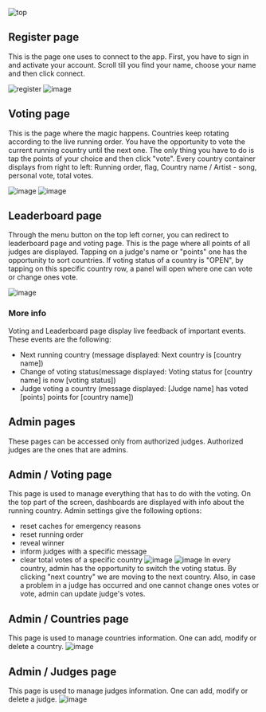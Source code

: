 ![top](https://github.com/user-attachments/assets/7f743330-09ff-4ebc-b8c3-3bc956b299ba)

## Register page
This is the page one uses to connect to the app. First, you have to sign in and activate your account. Scroll till you find your name, choose your name and then click connect.

![register](https://github.com/user-attachments/assets/2028a4f4-3a01-4900-8848-022cf9f39996)
![image](https://github.com/user-attachments/assets/bb085e92-15ac-4f5f-82bd-81ff486b4a4c)

## Voting page
This is the page where the magic happens. Countries keep rotating according to the live running order. You have the opportunity to vote the current running country until the next one. The only thing you have to do is tap the points of your choice and then click "vote". Every country container displays from right to left: Running order, flag, Country name / Artist - song, personal vote, total votes.

![image](https://github.com/user-attachments/assets/ec07e686-653c-402d-8487-4d12f9237ea5)
![image](https://github.com/user-attachments/assets/65fd1c85-d108-4358-8592-c200e445e891)

## Leaderboard page
Through the menu button on the top left corner, you can redirect to leaderboard page and voting page. This is the page where all points of all judges are displayed. Tapping on a judge's name or "points" one has the opportunity to sort countries. If voting status of a country is "OPEN", by tapping on this specific country row, a panel will open where one can vote or change ones vote.

![image](https://github.com/user-attachments/assets/25cfc5ef-b3c5-4634-a6a6-f5a8ba919e55)

### More info
Voting and Leaderboard page display live feedback of important events. These events are the following:
* Next running country (message displayed: Next country is [country name])
* Change of voting status(message displayed: Voting status for [country name] is now [voting status])
* Judge voting a country (message displayed: [Judge name] has voted [points] points for [country name])

## Admin pages
These pages can be accessed only from authorized judges. Authorized judges are the ones that are admins.

## Admin / Voting page
This page is used to manage everything that has to do with the voting. On the top part of the screen, dashboards are displayed with info about the running country. Admin settings give the following options:
* reset caches for emergency reasons
* reset running order
* reveal winner
* inform judges with a specific message
* clear total votes of a specific country
![image](https://github.com/user-attachments/assets/8fc8bb1e-0879-4504-8a5c-19acf4aee4b0)
![image](https://github.com/user-attachments/assets/ef399a60-98b4-47ab-b794-23bbceb3ed34)
In every country, admin has the opportunity to switch the voting status. By clicking "next country" we are moving to the next country. Also, in case a problem in a judge has occurred and one cannot change ones votes or vote, admin can update judge's votes.
## Admin / Countries page
This page is used to manage countries information. One can add, modify or delete a country.
![image](https://github.com/user-attachments/assets/93e5ec42-c822-4dc0-8257-92d028ad3a9a)

## Admin / Judges page
This page is used to manage judges information. One can add, modify or delete a judge.
![image](https://github.com/user-attachments/assets/761ae7f8-ddd6-4442-8c3f-54f7464c6bbb)

